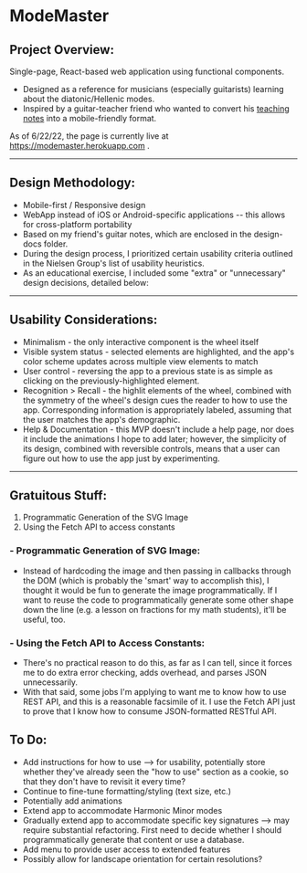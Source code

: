 # ModeMaster

## Project Overview:
Single-page, React-based web application using functional components.
- Designed as a reference for musicians (especially guitarists) learning about the diatonic/Hellenic modes.
- Inspired by a guitar-teacher friend who wanted to convert his [teaching notes](./design-docs/client_sketches) into a mobile-friendly format.

As of 6/22/22, the page is currently live at https://modemaster.herokuapp.com .


---
## Design Methodology:
- Mobile-first / Responsive design
- WebApp instead of iOS or Android-specific applications -- this allows for cross-platform portability
- Based on my friend's guitar notes, which are enclosed in the design-docs folder.
- During the design process, I prioritized certain usability criteria outlined in the Nielsen Group's list of usability heuristics. 
- As an educational exercise, I included some "extra" or "unnecessary" design decisions, detailed below:

---
## Usability Considerations:
- Minimalism - the only interactive component is the wheel itself
- Visible system status - selected elements are highlighted, and the app's color scheme updates across multiple view elements to match
- User control - reversing the app to a previous state is as simple as clicking on the previously-highlighted element.
- Recognition > Recall - the highlit elements of the wheel, combined with the symmetry of the wheel's design cues the reader to how to use the app. Corresponding information is appropriately labeled, assuming that the user matches the app's demographic.
- Help & Documentation - this MVP doesn't include a help page, nor does it include the animations I hope to add later; however, the simplicity of its design, combined with reversible controls, means that a user can figure out how to use the app just by experimenting.

---
## Gratuitous Stuff:
1. Programmatic Generation of the SVG Image
2. Using the Fetch API to access constants

### - Programmatic Generation of SVG Image:
- Instead of hardcoding the image and then passing in callbacks through the DOM (which is probably the 'smart' way to accomplish this), I thought it would be fun to generate the image programmatically. If I want to reuse the code to programmatically generate some other shape down the line (e.g. a lesson on fractions for my math students), it'll be useful, too.

### - Using the Fetch API to Access Constants:
- There's no practical reason to do this, as far as I can tell, since it forces me to do extra error checking, adds overhead, and parses JSON unnecessarily. 
- With that said, some jobs I'm applying to want me to know how to use REST API, and this is a reasonable facsimile of it. I use the Fetch API just to prove that I know how to consume JSON-formatted RESTful API.

## To Do:
- Add instructions for how to use --> for usability, potentially store whether they've already seen the "how to use" section as a cookie, so that they don't have to revisit it every time?
- Continue to fine-tune formatting/styling (text size, etc.)
- Potentially add animations
- Extend app to accommodate Harmonic Minor modes
- Gradually extend app to accommodate specific key signatures --> may require substantial refactoring. First need to decide whether I should programmatically generate that content or use a database.
- Add menu to provide user access to extended features
- Possibly allow for landscape orientation for certain resolutions?